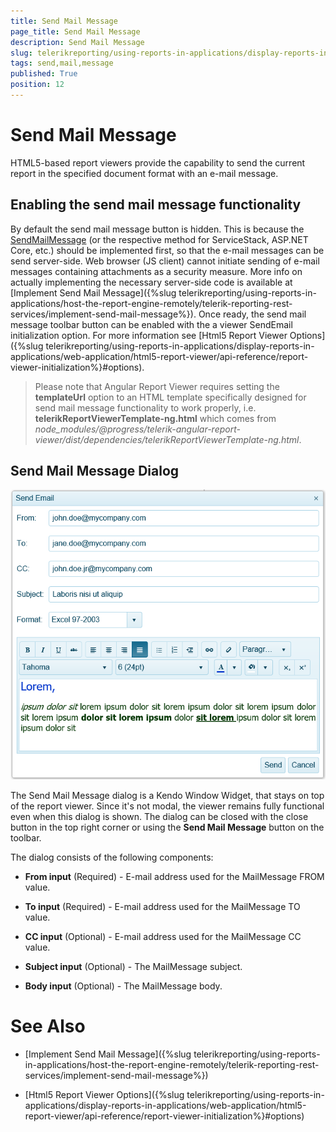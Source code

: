 ```yaml
---
title: Send Mail Message
page_title: Send Mail Message 
description: Send Mail Message
slug: telerikreporting/using-reports-in-applications/display-reports-in-applications/web-application/send-mail-message
tags: send,mail,message
published: True
position: 12
---
```


# Send Mail Message

HTML5-based report viewers provide the capability to send the current report in the specified document format with an e-mail message. 

## Enabling the send mail message functionality

By default the send mail message button is hidden. This is because the [SendMailMessage](/reporting/api/Telerik.Reporting.Services.WebApi.ReportsControllerBase#Telerik_Reporting_Services_WebApi_ReportsControllerBase_SendMailMessage) (or the respective method for ServiceStack, ASP.NET Core, etc.) should be implemented first, so that the e-mail messages can be send server-side. Web browser (JS client) cannot initiate sending of e-mail messages containing attachments as a security measure. More info on actually implementing the necessary server-side code is available at [Implement Send Mail Message]({%slug telerikreporting/using-reports-in-applications/host-the-report-engine-remotely/telerik-reporting-rest-services/implement-send-mail-message%}). Once ready, the send mail message toolbar button can be enabled with the a viewer SendEmail initialization option. For more information see [Html5 Report Viewer Options]({%slug telerikreporting/using-reports-in-applications/display-reports-in-applications/web-application/html5-report-viewer/api-reference/report-viewer-initialization%}#options).

> Please note that Angular Report Viewer requires setting the __templateUrl__ option to an HTML template specifically designed for send mail message functionality to work properly, i.e. __telerikReportViewerTemplate-ng.html__ which comes from *node_modules/@progress/telerik-angular-report-viewer/dist/dependencies/telerikReportViewerTemplate-ng.html*. 


## Send Mail Message Dialog  

  ![send-mail-msg-dialog](images/HTML5ReportViewer/send-mail-msg-dialog.png)

The Send Mail Message dialog is a Kendo Window Widget, that stays on top of the report viewer. Since it's not modal, the viewer remains fully functional even when this dialog is shown. The dialog can be closed with the close button in the top right corner or using the __Send Mail Message__ button on the toolbar. 

The dialog consists of the following components: 

* __From input__ (Required) - E-mail address used for the MailMessage FROM value. 

* __To input__ (Required) - E-mail address used for the MailMessage TO value. 

* __CC input__ (Optional) - E-mail address used for the MailMessage CC value. 

* __Subject input__ (Optional) - The MailMessage subject. 

* __Body input__ (Optional) - The MailMessage body. 

# See Also

* [Implement Send Mail Message]({%slug telerikreporting/using-reports-in-applications/host-the-report-engine-remotely/telerik-reporting-rest-services/implement-send-mail-message%})

* [Html5 Report Viewer Options]({%slug telerikreporting/using-reports-in-applications/display-reports-in-applications/web-application/html5-report-viewer/api-reference/report-viewer-initialization%}#options)
